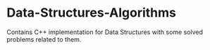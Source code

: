 # Data-Structures-Algorithms

Contains C++ implementation for Data Structures with some solved problems related to them.
